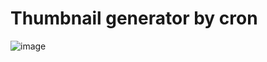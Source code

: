 # Thumbnail generator by cron

![image](https://user-images.githubusercontent.com/16455155/188521067-b0d5538f-70d3-4110-be47-8ff01cb364b0.png)
